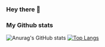 ### Hey there 👋

<!--
**Aiub98/Aiub98** is a ✨ _special_ ✨ repository because its `README.md` (this file) appears on your GitHub profile.

Here are some ideas to get you started:

- 🔭 I’m currently working on ... something
- 🌱 I’m currently learning ...
- 👯 I’m looking to collaborate on ...
- 🤔 I’m looking for help with ...
- 💬 Ask me about ...
- 📫 How to reach me: laarbi.aiub@gmail.com
- ⚡ Fun fact: ...
-->

### My Github stats

![Anurag's GitHub stats](https://github-readme-stats.vercel.app/api?username=Aiub98&show_icons=true&theme=dracula)
[![Top Langs](https://github-readme-stats.vercel.app/api/top-langs/?username=Aiub98)](https://github.com/Aiub98/github-readme-stats)


